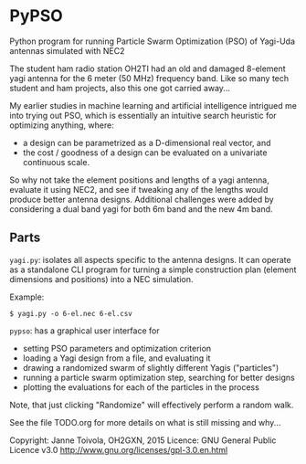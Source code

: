 # PyPSO
Python program for running Particle Swarm Optimization (PSO) of 
Yagi-Uda antennas simulated with NEC2

The student ham radio station OH2TI had an old and damaged 8-element yagi
antenna for the 6 meter (50 MHz) frequency band. Like so many tech student
and ham projects, also this one got carried away...

My earlier studies in machine learning and artificial intelligence
intrigued me into trying out PSO, which is essentially an intuitive search
heuristic for optimizing anything, where: 
- a design can be parametrized as a D-dimensional real vector, and 
- the cost / goodness of a design can be evaluated on a univariate 
continuous scale.

So why not take the element positions and lengths of a yagi antenna,
evaluate it using NEC2, and see if tweaking any of the lengths would
produce better antenna designs. Additional challenges were added by
considering a dual band yagi for both 6m band and the new 4m band.

## Parts

`yagi.py`: isolates all aspects specific to the antenna designs. It can
operate as a standalone CLI program for turning a simple construction plan
(element dimensions and positions) into a NEC simulation.

Example:
```
$ yagi.py -o 6-el.nec 6-el.csv
```

`pypso`: has a graphical user interface for
- setting PSO parameters and optimization criterion
- loading a Yagi design from a file, and evaluating it
- drawing a randomized swarm of slightly different Yagis ("particles")
- running a particle swarm optimization step, searching for better designs
- plotting the evaluations for each of the particles in the process

Note, that just clicking "Randomize" will effectively perform a random walk.

See the file TODO.org for more details on what is still missing and why...

Copyright: Janne Toivola, OH2GXN, 2015
Licence: GNU General Public Licence v3.0 
http://www.gnu.org/licenses/gpl-3.0.en.html
